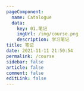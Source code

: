 ```yaml
---
pageComponent: 
  name: Catalogue
  data: 
    key: 01.笔记
    imgUrl: /img/course.png
    description: 学习笔记
title: 笔记
date: 2021-11-11 21:50:54
permalink: /course
sidebar: false
article: false
comment: false
editLink: false
---
```

